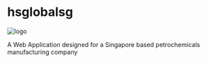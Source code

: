 # hsglobalsg
![logo](https://github.com/polaraju1005/hsglobalsg/assets/96932984/db8444a8-fecc-46e1-be4a-30470902ad5c)


A Web Application designed for a Singapore based petrochemicals manufacturing company

